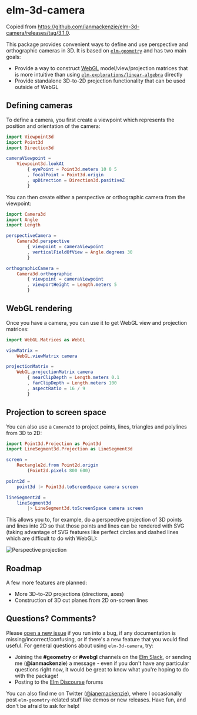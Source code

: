 # elm-3d-camera

Copied from https://github.com/ianmackenzie/elm-3d-camera/releases/tag/3.1.0.

This package provides convenient ways to define and use perspective and
orthographic cameras in 3D. It is based on [`elm-geometry`](http://package.elm-lang.org/packages/ianmackenzie/elm-geometry/latest)
and has two main goals:

- Provide a way to construct [WebGL](https://package.elm-lang.org/packages/elm-explorations/webgl/latest/)
  model/view/projection matrices that is more intuitive than using
  [`elm-explorations/linear-algebra`](http://package.elm-lang.org/packages/elm-explorations/linear-algebra/latest)
  directly
- Provide standalone 3D-to-2D projection functionality that can be used
  outside of WebGL

## Defining cameras

To define a camera, you first create a viewpoint which represents the position
and orientation of the camera:

```elm
import Viewpoint3d
import Point3d
import Direction3d

cameraViewpoint =
    Viewpoint3d.lookAt
        { eyePoint = Point3d.meters 10 0 5
        , focalPoint = Point3d.origin
        , upDirection = Direction3d.positiveZ
        }
```

You can then create either a perspective or orthographic camera from the
viewpoint:

```elm
import Camera3d
import Angle
import Length

perspectiveCamera =
    Camera3d.perspective
        { viewpoint = cameraViewpoint
        , verticalFieldOfView = Angle.degrees 30
        }

orthographicCamera =
    Camera3d.orthographic
        { viewpoint = cameraViewpoint
        , viewportHeight = Length.meters 5
        }
```

## WebGL rendering

Once you have a camera, you can use it to get WebGL view and projection
matrices:

```elm
import WebGL.Matrices as WebGL

viewMatrix =
    WebGL.viewMatrix camera

projectionMatrix =
    WebGL.projectionMatrix camera
        { nearClipDepth = Length.meters 0.1
        , farClipDepth = Length.meters 100
        , aspectRatio = 16 / 9
        }
```

## Projection to screen space

You can also use a `Camera3d` to project points, lines, triangles and polylines
from 3D to 2D:

```elm
import Point3d.Projection as Point3d
import LineSegment3d.Projection as LineSegment3d

screen =
    Rectangle2d.from Point2d.origin
        (Point2d.pixels 800 600)

point2d =
    point3d |> Point3d.toScreenSpace camera screen

lineSegment2d =
    lineSegment3d
        |> LineSegment3d.toScreenSpace camera screen
```

This allows you to, for example, do a perspective projection of 3D points and
lines into 2D so that those points and lines can be rendered with SVG (taking
advantage of SVG features like perfect circles and dashed lines which are
difficult to do with WebGL):

![Perspective projection](https://ianmackenzie.github.io/elm-3d-camera/1.0.0/projection.png)

## Roadmap

A few more features are planned:

- More 3D-to-2D projections (directions, axes)
- Construction of 3D cut planes from 2D on-screen lines

## Questions? Comments?

Please [open a new issue](https://github.com/ianmackenzie/elm-3d-camera/issues) if you
run into a bug, if any documentation is missing/incorrect/confusing, or if
there's a new feature that you would find useful. For general questions about
using `elm-3d-camera`, try:

- Joining the **#geometry** or **#webgl** channels on the [Elm Slack](http://elmlang.herokuapp.com/),
  or sending me (**@ianmackenzie**) a message - even if you don't have any
  particular questions right now, it would be great to know what you're hoping
  to do with the package!
- Posting to the [Elm Discourse](https://discourse.elm-lang.org/) forums

You can also find me on Twitter ([@ianemackenzie](https://twitter.com/ianemackenzie)),
where I occasionally post `elm-geometry`-related stuff like demos or new
releases. Have fun, and don't be afraid to ask for help!
